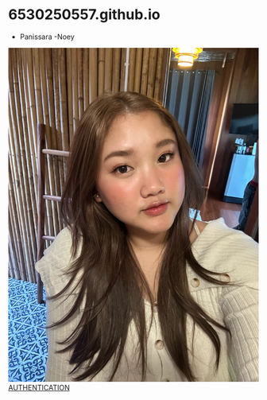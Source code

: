 # 6530250557.github.io

- Panissara
   -Noey
  
![alt text](IMG_8299.jpeg)
[AUTHENTICATION](authentication)
